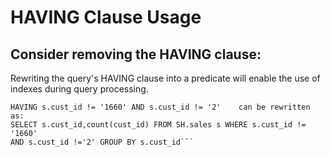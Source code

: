 # HAVING Clause Usage

## Consider removing the HAVING clause:   
Rewriting the query's HAVING clause into a predicate will enable the
use of indexes during query processing.
```EX: SELECT s.cust_id,count(s.cust_id) FROM SH.sales s GROUP BY s.cust_id
HAVING s.cust_id != '1660' AND s.cust_id != '2'    can be rewritten as:   
SELECT s.cust_id,count(cust_id) FROM SH.sales s WHERE s.cust_id != '1660'
AND s.cust_id !='2' GROUP BY s.cust_id```